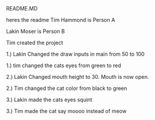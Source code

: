 README.MD

heres the readme
Tim Hammond is Person A

Lakin Moser is Person B

Tim created the project

1.) Lakin Changed the draw inputs in main from 50 to 100

1.) tim changed the cats eyes from green to red

2.) Lakin Changed mouth height to 30. Mouth is now open.

2.) Tim changed the cat color from black to green

3.) Lakin made the cats eyes squint

3.) Tim made the cat say moooo instead of meow
